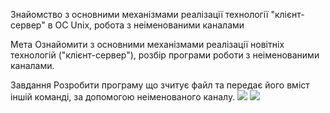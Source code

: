 Знайомство з основними механізмами реалізації технології "клієнт-сервер" в ОС Unix, робота з неіменованими каналами

Мета
Ознайомити з основними механізмами реалізації новітніх технологій ("клієнт-сервер"), розбір програми роботи з неіменованими каналами.

Завдання
Розробити програму що зчитує файл та передає його вміст іншій команді, за допомогою неіменованого каналу.
![](lab2.PNG)
![](lab22.PNG)
